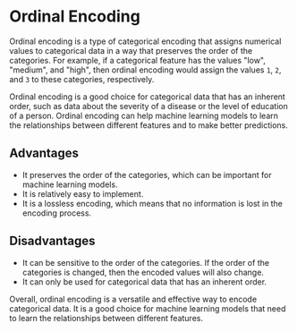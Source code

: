 <h1>Ordinal Encoding</h1>
<p>Ordinal encoding is a type of categorical encoding that assigns numerical values to categorical data in a way that preserves the order of the categories. For example, if a categorical feature has the values "low", "medium", and "high", then ordinal encoding would assign the values <code>1</code>, <code>2</code>, and <code>3</code> to these categories, respectively.</p>
<p>Ordinal encoding is a good choice for categorical data that has an inherent order, such as data about the severity of a disease or the level of education of a person. Ordinal encoding can help machine learning models to learn the relationships between different features and to make better predictions.</p>

<h2>Advantages</h2>
<ul>
<li>It preserves the order of the categories, which can be important for machine learning models.</li>
<li>It is relatively easy to implement.</li>
<li>It is a lossless encoding, which means that no information is lost in the encoding process.</li>
</ul>

<h2>Disadvantages</h2>
<ul>
<li>It can be sensitive to the order of the categories. If the order of the categories is changed, then the encoded values will also change.</li>
<li>It can only be used for categorical data that has an inherent order.</li>
</ul>
<p>Overall, ordinal encoding is a versatile and effective way to encode categorical data. It is a good choice for machine learning models that need to learn the relationships between different features.</p>
